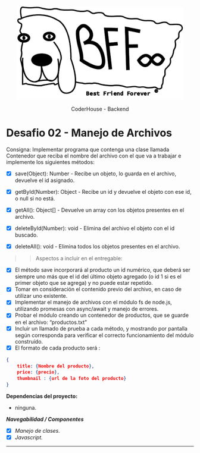 
<p align="center">
  <p align="center">    
    <img src="https://github.com/JesusRamirezGamarra/signature/blob/main/public/img/Logo_Negro.png" alt="BFFs" height="250">    
  </p>
  <p align="center">
       CoderHouse - Backend
  </p>
</p>




# Desafio 02 - Manejo de Archivos

Consigna: Implementar programa que contenga una clase llamada Contenedor que reciba el nombre del archivo con el que va a trabajar e implemente los siguientes métodos:

- [X] save(Object): Number - Recibe un objeto, lo guarda en el archivo, devuelve el id asignado.
- [X] getById(Number): Object - Recibe un id y devuelve el objeto con ese id, o null si no está.
- [X] getAll(): Object[] - Devuelve un array con los objetos presentes en el archivo.
- [X] deleteById(Number): void - Elimina del archivo el objeto con el id buscado.
- [X] deleteAll(): void - Elimina todos los objetos presentes en el archivo.


>> Aspectos a incluir en el entregable: 
- [X] El método save incorporará al producto un id numérico, que deberá ser siempre uno más que el id del último objeto agregado (o id 1 si es el primer objeto que se agrega) y no puede estar repetido.
- [X] Tomar en consideración el contenido previo del archivo, en caso de utilizar uno existente.
- [X] Implementar el manejo de archivos con el módulo fs de node.js, utilizando promesas con async/await y manejo de errores.
- [X] Probar el módulo creando un contenedor de productos, que se guarde en el archivo: “productos.txt”
- [X] Incluir un llamado de prueba a cada método, y mostrando por pantalla según corresponda para verificar el correcto funcionamiento del módulo construído. 
- [X] El formato de cada producto será :

```JSON
{
    title: {Nombre del producto},
    price: {precio},
    thumbnail : {url de la foto del producto}
}
```

<i class="icon-cog"></i>**Dependencias del proyecto:**

-   ninguna.


**<i class="icon-cog"> Navegabilidad / Componentes**
- [X] Manejo de clases.
- [X] Javascript.
---
